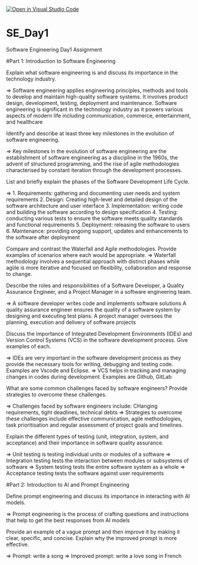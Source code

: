 [![Open in Visual Studio Code](https://classroom.github.com/assets/open-in-vscode-2e0aaae1b6195c2367325f4f02e2d04e9abb55f0b24a779b69b11b9e10269abc.svg)](https://classroom.github.com/online_ide?assignment_repo_id=15574865&assignment_repo_type=AssignmentRepo)
# SE_Day1
Software Engineering Day1 Assignment

#Part 1: Introduction to Software Engineering

Explain what software engineering is and discuss its importance in the technology industry.

=> Software engineering applies engineering principles, methods and tools to develop and maintain high-quality software systems. It involves product design, development, testing, deployment and maintenance. Software engineering is significant in the technology industry as it powers various aspects of modern life including communication, commerce, entertainment, and healthcare

Identify and describe at least three key milestones in the evolution of software engineering.

=> Key milestones in the evolution of software engineering are the establishment of software engineering as a discipline in the 1960s, the advent of structured programming, and the rise of agile methodologies characterised by constant iteration through the development processes.


List and briefly explain the phases of the Software Development Life Cycle.

=> 1. Requirements: gathering and documenting user needs and system requirements
   2. Design: Creating high-level and detailed design of the software architecture and user interface
   3. Implementation: writing code and building the software according to design specification
   4. Testing: conducting various tests to ensure the software meets quality standards and functional requirements
   5. Deployment: releasing the software to users
   6. Maintenance: providing ongoing support, updates and enhancements to the software after deployment

Compare and contrast the Waterfall and Agile methodologies. Provide examples of scenarios where each would be appropriate.
=> Waterfall methodology involves a sequential approach with distinct phases while agiile is more iterative and focused on flexibility, collaboration and response to change.

Describe the roles and responsibilities of a Software Developer, a Quality Assurance Engineer, and a Project Manager in a software engineering team.

=> A software developer writes code and implements software solutions
   A quality assurance engineer ensures the quality of a software system by designing and executing test plans.
   A project manager oversees the planning, execution and delivery of software projects

Discuss the importance of Integrated Development Environments (IDEs) and Version Control Systems (VCS) in the software development process. Give examples of each.

=> IDEs are very important in the software development process as they provide the necessary tools for writing, debugging and testing code. Examples are Vscode and Eclipse.
=> VCS helps in tracking and managing changes in codes during development. Examples are Github, GitLab


What are some common challenges faced by software engineers? Provide strategies to overcome these challenges.

=> Challenges faced by software engineers include: CHanging requirements,  tight deadlines, technical debts
=> Strategies to overcome these challenges include effective communication, agile methodologies, task prioritisation and regular assessment of project goals and timelines.


Explain the different types of testing (unit, integration, system, and acceptance) and their importance in software quality assurance.

=> Unit testing is testing individual units or modules of a software
=> Integration testing tests the interaction between modules or subsystems of software
=> System testing tests the entire software system as a whole
=> Acceptance testing tests the software against user requirements


#Part 2: Introduction to AI and Prompt Engineering


Define prompt engineering and discuss its importance in interacting with AI models.

=> Prompt engineering is the process of crafting questions and instructions that help to get the best responses from AI models


Provide an example of a vague prompt and then improve it by making it clear, specific, and concise. Explain why the improved prompt is more effective.

=> Prompt: write a song
=> Improved prompt: write a love song in French
